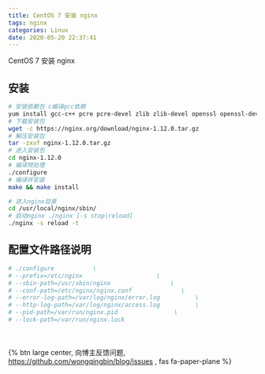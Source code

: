 ```yaml
---
title: CentOS 7 安装 nginx
tags: nginx
categories: Linux
date: 2020-05-20 22:37:41
---
```

CentOS 7 安装 nginx
<!-- more -->

## 安装

```bash
# 安装依赖包 c编译gcc依赖
yum install gcc-c++ pcre pcre-devel zlib zlib-devel openssl openssl-devel
# 下载安装包
wget -c https://nginx.org/download/nginx-1.12.0.tar.gz
# 解压安装包
tar -zxvf nginx-1.12.0.tar.gz
# 进入安装包
cd nginx-1.12.0
# 编译预处理
./configure
# 编译并安装
make && make install

# 进入nginx目录
cd /usr/local/nginx/sbin/
# 启动nginx ./nginx [-s stop|reload]
./nginx -s reload -t
```

## 配置文件路径说明

```bash
# ./configure           \
# --prefix=/etc/nginx                     \
# --sbin-path=/usr/sbin/nginx                 \
# --conf-path=/etc/nginx/nginx.conf              \
# --error-log-path=/var/log/nginx/error.log          \
# --http-log-path=/var/log/nginx/access.log          \
# --pid-path=/var/run/nginx.pid                \
# --lock-path=/var/run/nginx.lock
```

<br><br>{% btn large center, 向博主反馈问题, <https://github.com/wongqingbin/blog/issues> , fas fa-paper-plane %}
